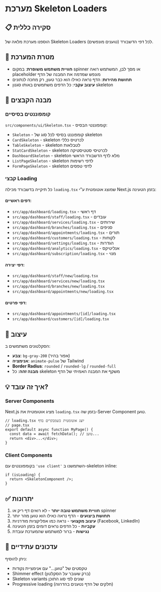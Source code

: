 # מערכת Skeleton Loaders

## 📋 סקירה כללית

הוספנו מערכת מלאה של Skeleton Loaders (טוענים מונפשים) לכל דפי הדשבורד.

## 🎯 מטרת המערכת

- **חוויית משתמש משופרת**: במקום spinner או מסך לבן, המשתמש רואה placeholder מונפש שמדמה את המבנה של הדף
- **תחושת מהירות**: הדף נראה כאילו הוא כבר טעון, רק מחכה לנתונים
- **עיצוב עקבי**: כל הדפים משתמשים באותו סגנון skeleton

## 📁 מבנה הקבצים

### קומפוננטים בסיסיים
`src/components/ui/Skeleton.tsx` - קומפוננטי הבסיס:
- `Skeleton` - קומפוננט בסיסי לכל סוג של skeleton
- `CardSkeleton` - skeleton לכרטיס כללי
- `TableSkeleton` - skeleton לטבלאות
- `StatCardSkeleton` - skeleton לכרטיסי סטטיסטיקה
- `DashboardSkeleton` - skeleton מלא לדף הדשבורד הראשי
- `ListPageSkeleton` - skeleton לדפי רשימות
- `FormPageSkeleton` - skeleton לדפי טפסים

### קבצי Loading
כל תיקייה בדשבורד מכילה `loading.tsx` שמוצג אוטומטית ע"י Next.js בזמן הטעינה:

#### דפים ראשיים:
- `src/app/dashboard/loading.tsx` - דף ראשי
- `src/app/dashboard/staff/loading.tsx` - עובדים
- `src/app/dashboard/services/loading.tsx` - שירותים
- `src/app/dashboard/branches/loading.tsx` - סניפים
- `src/app/dashboard/appointments/loading.tsx` - תורים
- `src/app/dashboard/customers/loading.tsx` - לקוחות
- `src/app/dashboard/settings/loading.tsx` - הגדרות
- `src/app/dashboard/analytics/loading.tsx` - אנליטיקס
- `src/app/dashboard/subscription/loading.tsx` - מנוי

#### דפי יצירה:
- `src/app/dashboard/staff/new/loading.tsx`
- `src/app/dashboard/services/new/loading.tsx`
- `src/app/dashboard/branches/new/loading.tsx`
- `src/app/dashboard/appointments/new/loading.tsx`

#### דפי פרטים:
- `src/app/dashboard/appointments/[id]/loading.tsx`
- `src/app/dashboard/customers/[id]/loading.tsx`

## 🎨 עיצוב

הסקלטונים משתמשים ב:
- **צבע**: `bg-gray-200` (אפור בהיר)
- **אנימציה**: `animate-pulse` של Tailwind
- **Border Radius**: `rounded` / `rounded-lg` / `rounded-full`
- **מבנה זהה**: כל skeleton משקף את המבנה האמיתי של הדף

## 💡 איך זה עובד?

### Server Components
Next.js מציג אוטומטית את `loading.tsx` בזמן שה-Server Component טוען.

```tsx
// loading.tsx יוצג אוטומטית כשמבקרים בדף
// page.tsx
export default async function MyPage() {
  const data = await fetchData(); // טוען...
  return <div>...</div>;
}
```

### Client Components
בקומפוננטים עם `'use client'` השתמשנו ב-skeleton inline:

```tsx
if (isLoading) {
  return <SkeletonComponent />;
}
```

## ✅ יתרונות

1. **חוויית משתמש טובה יותר** - לא רואים דף ריק או spinner
2. **תחושת ביצועים** - הדף נראה כאילו הוא טוען מהר יותר
3. **עיצוב מקצועי** - נראה כמו אפליקציות מודרניות (Facebook, LinkedIn)
4. **עקביות** - כל הדפים נראים דומים בזמן הטעינה
5. **נגישות** - ברור למשתמש שהמערכת עובדת

## 🔄 עדכונים עתידיים

ניתן להוסיף:
- טקסטים של "טוען..." עם אנימציית נקודות
- Shimmer effect (ברק שעובר על הסקלטון)
- Skeleton variants שונים לפי סוג התוכן
- Progressive loading (חלקים של הדף נטענים בהדרגה)

